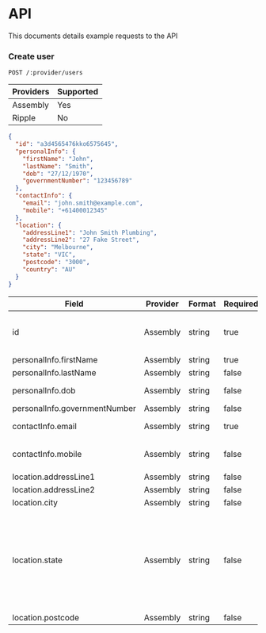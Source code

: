 # API
This documents details example requests to the API

### Create user
```POST /:provider/users```

| Providers | Supported |
| ----------| --------- |
| Assembly | Yes |
| Ripple | No |

```json
{
  "id": "a3d4565476kko6575645",
  "personalInfo": {
    "firstName": "John",
    "lastName": "Smith",
    "dob": "27/12/1970",
    "governmentNumber": "123456789"
  },
  "contactInfo": {
    "email": "john.smith@example.com",
    "mobile": "+61400012345"
  },
  "location": {
    "addressLine1": "John Smith Plumbing",
    "addressLine2": "27 Fake Street",
    "city": "Melbourne",
    "state": "VIC",
    "postcode": "3000",
    "country": "AU"
  }
}
```

| Field | Provider | Format | Required | Notes |
| ----- | -------- | ------ | -------- | ----- |
| id | Assembly | string | true | Must be unique and cannot contain '.'  |
| personalInfo.firstName | Assembly | string | true ||
| personalInfo.lastName | Assembly | string | false ||
| personalInfo.dob | Assembly | string | false | Must in format DD/MM/YYYY |
| personalInfo.governmentNumber | Assembly | string | false ||
| contactInfo.email | Assembly | string | true | Must be unique |
| contactInfo.mobile | Assembly | string | false | Must be in international number format |
| location.addressLine1 | Assembly | string | false ||
| location.addressLine2 | Assembly | string | false ||
| location.city | Assembly | string | false ||
| location.state | Assembly | string | false | Assembly don't specific a format, both VIC and Victoria work, however would recommend use of VIC (abbreviations) |
| location.postcode | Assembly | string | false ||
